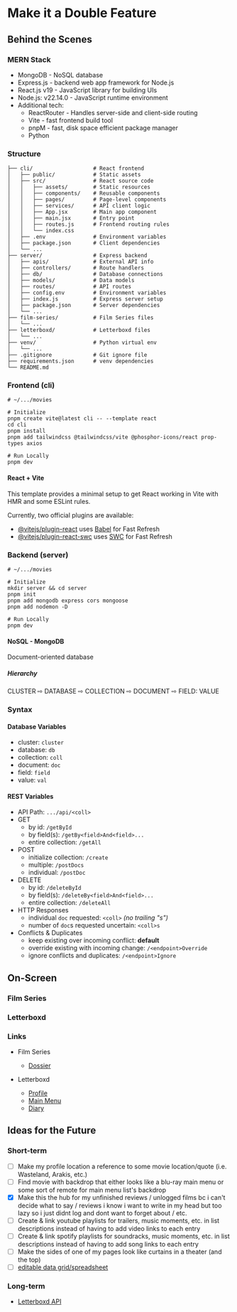 # Make it a Double Feature

## Behind the Scenes

### MERN Stack

- MongoDB - NoSQL database
- Express.js - backend web app framework for Node.js
- React.js v19 - JavaScript library for building UIs
- Node.js: v22.14.0 - JavaScript runtime environment
- Additional tech:
  - ReactRouter - Handles server-side and client-side routing
  - Vite - fast frontend build tool
  - pnpM - fast, disk space efficient package manager
  - Python

### Structure

```shell
├── cli/                   # React frontend
│   ├── public/            # Static assets
│   ├── src/               # React source code
│   │   ├── assets/        # Static resources
│   │   ├── components/    # Reusable components
│   │   ├── pages/         # Page-level components
│   │   ├── services/      # API client logic
│   │   ├── App.jsx        # Main app component
│   │   ├── main.jsx       # Entry point
│   │   ├── routes.js      # Frontend routing rules
│   │   └── index.css       
│   ├── .env               # Environment variables
│   ├── package.json       # Client dependencies
│   └── ...
├── server/                # Express backend
│   ├── apis/              # External API info
│   ├── controllers/       # Route handlers
│   ├── db/                # Database connections
│   ├── models/            # Data models
│   ├── routes/            # API routes
│   ├── config.env         # Environment variables
│   ├── index.js           # Express server setup
│   ├── package.json       # Server dependencies
│   └── ...
├── film-series/           # Film Series files
│   └── ...
├── letterboxd/            # Letterboxd files
│   └── ...
├── venv/                  # Python virtual env
│   └── ...
├── .gitignore             # Git ignore file
├── requirements.json      # venv dependencies
└── README.md
```

### Frontend (cli)

```shell
# ~/.../movies

# Initialize
pnpm create vite@latest cli -- --template react
cd cli
pnpm install
pnpm add tailwindcss @tailwindcss/vite @phosphor-icons/react prop-types axios

# Run Locally
pnpm dev
```

#### React + Vite

This template provides a minimal setup to get React working in Vite with HMR and some ESLint rules.

Currently, two official plugins are available:

- [@vitejs/plugin-react](https://github.com/vitejs/vite-plugin-react/blob/main/packages/plugin-react/README.md) uses [Babel](https://babeljs.io/) for Fast Refresh
- [@vitejs/plugin-react-swc](https://github.com/vitejs/vite-plugin-react-swc) uses [SWC](https://swc.rs/) for Fast Refresh

### Backend (server)

```shell
# ~/.../movies

# Initialize
mkdir server && cd server
pnpm init
pnpm add mongodb express cors mongoose
pnpm add nodemon -D

# Run Locally
pnpm dev
```

#### NoSQL - MongoDB

Document-oriented database

##### Hierarchy

CLUSTER ⇨ DATABASE ⇨ COLLECTION ⇨ DOCUMENT ⇨ FIELD: VALUE

### Syntax

#### Database Variables

- cluster: ```cluster```
- database: ```db```
- collection: ```coll```
- document: ```doc```
- field: ```field```
- value: ```val```

#### REST Variables

- API Path: ```.../api/<coll>```
- GET
  - by id: ```/getById```
  - by field(s): ```/getBy<field>And<field>...```
  - entire collection: ```/getAll```
- POST
  - initialize collection: ```/create```
  - multiple: ```/postDocs```
  - individual: ```/postDoc```
- DELETE
  - by id: ```/deleteById```
  - by field(s): ```/deleteBy<field>And<field>...```
  - entire collection: ```/deleteAll```
- HTTP Responses
  - individual ```doc``` requested: ```<coll>``` *(no trailing "s")*
  - number of ```doc```s requested uncertain: ```<coll>s```
- Conflicts & Duplicates
  - keep existing over incoming conflict: **default**
  - override existing with incoming change: ```/<endpoint>Override```
  - ignore conflicts and duplicates: ```/<endpoint>Ignore```

## On-Screen

### Film Series

### Letterboxd

### Links

- Film Series
  - [Dossier](https://docs.google.com/document/d/1dl00sQH2cXBExBTZp5KaAWoJ_r9gFSnaCfZxn-lVTEM/edit?usp=sharing)

- Letterboxd
  - [Profile](https://letterboxd.com/michaelbeebe)
  - [Main Menu](https://letterboxd.com/michaelbeebe/list/main-menu/detail)
  - [Diary](https://letterboxd.com/michaelbeebe/films/diary)

## Ideas for the Future

### Short-term

- [ ] Make my profile location a reference to some movie location/quote (i.e. Wasteland, Arakis, etc.)
- [ ] Find movie with backdrop that either looks like a blu-ray main menu or some sort of remote for main menu list's backdrop
- [x] Make this the hub for my unfinished reviews / unlogged films bc i can't decide what to say / reviews i know i want to write in my head but too lazy so i just didnt log and dont want to forget about / etc.
- [ ] Create & link youtube playlists for trailers, music moments, etc. in list descriptions instead of having to add video links to each entry
- [ ] Create & link spotify playlists for soundracks, music moments, etc. in list descriptions instead of having to add song links to each entry
- [ ] Make the sides of one of my pages look like curtains in a theater (and the top)
- [ ] [editable data grid/spreadsheet](https://github.com/ag-grid/ag-grid)

### Long-term

- [Letterboxd API](https://api-docs.letterboxd.com)
